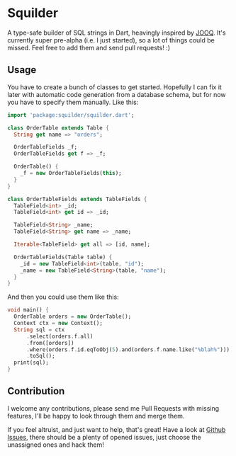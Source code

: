 # Squilder

A type-safe builder of SQL strings in Dart, heavingly inspired by [JOOQ](http://www.jooq.org/).
It's currently super pre-alpha (i.e. I just started), so a lot of things could be missed.
Feel free to add them and send pull requests! :)

## Usage

You have to create a bunch of classes to get started. Hopefully I can fix it later with automatic code generation
from a database schema, but for now you have to specify them manually. Like this:

```dart
import 'package:squilder/squilder.dart';

class OrderTable extends Table {
  String get name => "orders";

  OrderTableFields _f;
  OrderTableFields get f => _f;

  OrderTable() {
    _f = new OrderTableFields(this);
  }
}

class OrderTableFields extends TableFields {
  TableField<int> _id;
  TableField<int> get id => _id;

  TableField<String> _name;
  TableField<String> get name => _name;

  Iterable<TableField> get all => [id, name];

  OrderTableFields(Table table) {
    _id = new TableField<int>(table, "id");
    _name = new TableField<String>(table, "name");
  }
}
```

And then you could use them like this:


```dart
void main() {
  OrderTable orders = new OrderTable();
  Context ctx = new Context();
  String sql = ctx
      .select(orders.f.all)
      .from([orders])
      .where(orders.f.id.eqToObj(5).and(orders.f.name.like("%blah%")))
      .toSql();
  print(sql);
}
```

## Contribution

I welcome any contributions, please send me Pull Requests with missing features,
I'll be happy to look through them and merge them.

If you feel altruist, and just want to help, that's great! Have a look at
[Github Issues](https://github.com/astashov/squilder/issues), there should be a plenty of opened issues,
just choose the unassigned ones and hack them!




